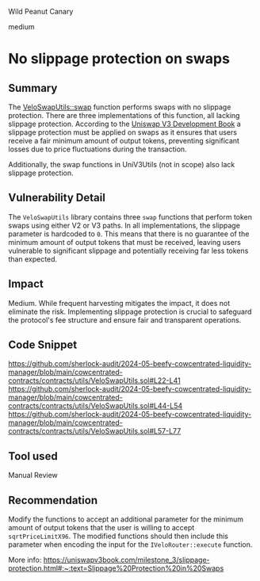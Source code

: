 Wild Peanut Canary

medium

# No slippage protection on swaps

## Summary
The [VeloSwapUtils::swap](https://github.com/sherlock-audit/2024-05-beefy-cowcentrated-liquidity-manager/blob/main/cowcentrated-contracts/contracts/utils/VeloSwapUtils.sol#L22-L41) function performs swaps with no slippage protection. There are three implementations of this function, all lacking slippage protection. According to the [Uniswap V3 Development Book](https://uniswapv3book.com/milestone_3/slippage-protection.html#:~:text=Slippage%20Protection%20in%20Swaps) a slippage protection must be applied on swaps as it ensures that users receive a fair minimum amount of output tokens, preventing significant losses due to price fluctuations during the transaction.

Additionally, the swap functions in UniV3Utils (not in scope) also lack slippage protection.

## Vulnerability Detail
The `VeloSwapUtils` library contains three `swap` functions that perform token swaps using either V2 or V3 paths. In all implementations, the slippage parameter is hardcoded to `0`. This means that there is no guarantee of the minimum amount of output tokens that must be received, leaving users vulnerable to significant slippage and potentially receiving far less tokens than expected.

## Impact
Medium. While frequent harvesting mitigates the impact, it does not eliminate the risk. Implementing slippage protection is crucial to safeguard the protocol's fee structure and ensure fair and transparent operations.

## Code Snippet
https://github.com/sherlock-audit/2024-05-beefy-cowcentrated-liquidity-manager/blob/main/cowcentrated-contracts/contracts/utils/VeloSwapUtils.sol#L22-L41
https://github.com/sherlock-audit/2024-05-beefy-cowcentrated-liquidity-manager/blob/main/cowcentrated-contracts/contracts/utils/VeloSwapUtils.sol#L44-L54
https://github.com/sherlock-audit/2024-05-beefy-cowcentrated-liquidity-manager/blob/main/cowcentrated-contracts/contracts/utils/VeloSwapUtils.sol#L57-L77

## Tool used
Manual Review

## Recommendation
Modify the functions to accept an additional parameter for the minimum amount of output tokens that the user is willing to accept `sqrtPriceLimitX96`. The modified functions should then include this parameter when encoding the input for the `IVeloRouter::execute` function.

More info: https://uniswapv3book.com/milestone_3/slippage-protection.html#:~:text=Slippage%20Protection%20in%20Swaps